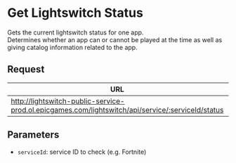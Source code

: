 # Get Lightswitch Status
Gets the current lightswitch status for one app.  
Determines whether an app can or cannot be played at the time as well as giving catalog information related to the app.

## Request
| URL | Method |
| - | - |
| http://lightswitch-public-service-prod.ol.epicgames.com/lightswitch/api/service/:serviceId/status | `GET` |

## Parameters
- `serviceId`: service ID to check (e.g. Fortnite)